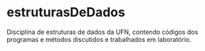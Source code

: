 # estruturasDeDados
Disciplina de estruturas de dados da UFN, contendo códigos dos programas e métodos discutidos e trabalhados em laboratório.

